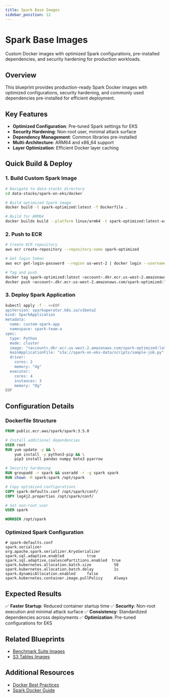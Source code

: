 ```yaml
---
title: Spark Base Images
sidebar_position: 12
---
```


# Spark Base Images

Custom Docker images with optimized Spark configurations, pre-installed dependencies, and security hardening for production workloads.

## Overview

This blueprint provides production-ready Spark Docker images with optimized configurations, security hardening, and commonly used dependencies pre-installed for efficient deployment.

## Key Features

- **Optimized Configuration**: Pre-tuned Spark settings for EKS
- **Security Hardening**: Non-root user, minimal attack surface
- **Dependency Management**: Common libraries pre-installed
- **Multi-Architecture**: ARM64 and x86_64 support
- **Layer Optimization**: Efficient Docker layer caching

## Quick Build & Deploy

### 1. Build Custom Spark Image

```bash
# Navigate to data-stacks directory
cd data-stacks/spark-on-eks/docker

# Build optimized Spark image
docker build -t spark-optimized:latest -f Dockerfile .

# Build for ARM64
docker buildx build --platform linux/arm64 -t spark-optimized:latest-arm64 -f Dockerfile .
```

### 2. Push to ECR

```bash
# Create ECR repository
aws ecr create-repository --repository-name spark-optimized

# Get login token
aws ecr get-login-password --region us-west-2 | docker login --username AWS --password-stdin <account>.dkr.ecr.us-west-2.amazonaws.com

# Tag and push
docker tag spark-optimized:latest <account>.dkr.ecr.us-west-2.amazonaws.com/spark-optimized:latest
docker push <account>.dkr.ecr.us-west-2.amazonaws.com/spark-optimized:latest
```

### 3. Deploy Spark Application

```bash
kubectl apply -f - <<EOF
apiVersion: sparkoperator.k8s.io/v1beta2
kind: SparkApplication
metadata:
  name: custom-spark-app
  namespace: spark-team-a
spec:
  type: Python
  mode: cluster
  image: "<account>.dkr.ecr.us-west-2.amazonaws.com/spark-optimized:latest"
  mainApplicationFile: "s3a://spark-on-eks-data/scripts/sample-job.py"
  driver:
    cores: 2
    memory: "4g"
  executor:
    cores: 4
    instances: 3
    memory: "8g"
EOF
```

## Configuration Details

### Dockerfile Structure

```dockerfile
FROM public.ecr.aws/spark/spark:3.5.0

# Install additional dependencies
USER root
RUN yum update -y && \
    yum install -y python3-pip && \
    pip3 install pandas numpy boto3 pyarrow

# Security hardening
RUN groupadd -r spark && useradd -r -g spark spark
RUN chown -R spark:spark /opt/spark

# Copy optimized configurations
COPY spark-defaults.conf /opt/spark/conf/
COPY log4j2.properties /opt/spark/conf/

# Set non-root user
USER spark

WORKDIR /opt/spark
```

### Optimized Spark Configuration

```properties
# spark-defaults.conf
spark.serializer                    org.apache.spark.serializer.KryoSerializer
spark.sql.adaptive.enabled          true
spark.sql.adaptive.coalescePartitions.enabled  true
spark.kubernetes.allocation.batch.size          50
spark.kubernetes.allocation.batch.delay         1s
spark.dynamicAllocation.enabled     false
spark.kubernetes.container.image.pullPolicy     Always
```

## Expected Results

✅ **Faster Startup**: Reduced container startup time
✅ **Security**: Non-root execution and minimal attack surface
✅ **Consistency**: Standardized dependencies across deployments
✅ **Optimization**: Pre-tuned configurations for EKS

## Related Blueprints

- [Benchmark Suite Images](/data-on-eks/docs/datastacks/spark-on-eks/benchmark-suite-images)
- [S3 Tables Images](/data-on-eks/docs/datastacks/spark-on-eks/s3tables-images)

## Additional Resources

- [Docker Best Practices](https://docs.docker.com/develop/dev-best-practices/)
- [Spark Docker Guide](https://spark.apache.org/docs/latest/running-on-kubernetes.html#docker-images)